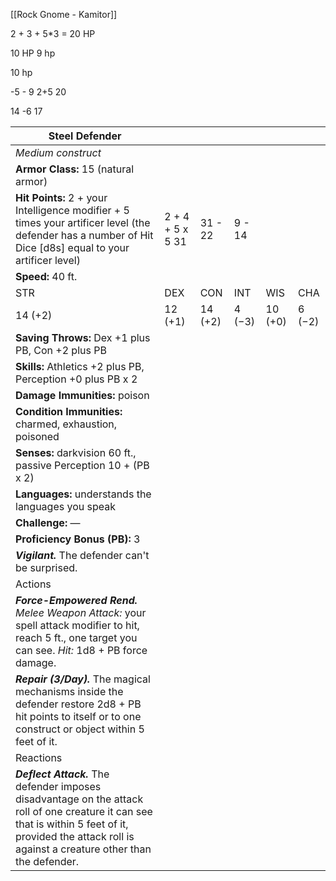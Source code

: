 [[Rock Gnome - Kamitor]]

2 + 3 + 5*3 = 20 HP

10 HP
9 hp

10 hp

-5  - 9 
2+5
20

14
-6 
17



| Steel Defender                                                                                                                                                                                             |                  |         |        |         |        |
| ---------------------------------------------------------------------------------------------------------------------------------------------------------------------------------------------------------- | ---------------- | ------- | ------ | ------- | ------ |
| _Medium construct_                                                                                                                                                                                         |                  |         |        |         |        |
| **Armor Class:** 15 (natural armor)                                                                                                                                                                        |                  |         |        |         |        |
| **Hit Points:** 2 + your Intelligence modifier + 5 times your artificer level (the defender has a number of Hit Dice [d8s] equal to your artificer level)                                                  | 2 + 4 + 5 x 5 31 | 31 - 22 | 9 - 14 |         |        |
| **Speed:** 40 ft.                                                                                                                                                                                          |                  |         |        |         |        |
| STR                                                                                                                                                                                                        | DEX              | CON     | INT    | WIS     | CHA    |
| 14 (+2)                                                                                                                                                                                                    | 12 (+1)          | 14 (+2) | 4 (−3) | 10 (+0) | 6 (−2) |
| **Saving Throws:** Dex +1 plus PB, Con +2 plus PB                                                                                                                                                          |                  |         |        |         |        |
| **Skills:** Athletics +2 plus PB, Perception +0 plus PB x 2                                                                                                                                                |                  |         |        |         |        |
| **Damage Immunities:** poison                                                                                                                                                                              |                  |         |        |         |        |
| **Condition Immunities:** charmed, exhaustion, poisoned                                                                                                                                                    |                  |         |        |         |        |
| **Senses:** darkvision 60 ft., passive Perception 10 + (PB x 2)                                                                                                                                            |                  |         |        |         |        |
| **Languages:** understands the languages you speak                                                                                                                                                         |                  |         |        |         |        |
| **Challenge:** —                                                                                                                                                                                           |                  |         |        |         |        |
| **Proficiency Bonus (PB):** 3                                                                                                                                                                              |                  |         |        |         |        |
| **_Vigilant._** The defender can't be surprised.                                                                                                                                                           |                  |         |        |         |        |
| Actions                                                                                                                                                                                                    |                  |         |        |         |        |
| **_Force-Empowered Rend._** _Melee Weapon Attack:_ your spell attack modifier to hit, reach 5 ft., one target you can see. _Hit:_ 1d8 + PB force damage.                                                   |                  |         |        |         |        |
| **_Repair (3/Day)._** The magical mechanisms inside the defender restore 2d8 + PB hit points to itself or to one construct or object within 5 feet of it.                                                  |                  |         |        |         |        |
| Reactions                                                                                                                                                                                                  |                  |         |        |         |        |
| **_Deflect Attack._** The defender imposes disadvantage on the attack roll of one creature it can see that is within 5 feet of it, provided the attack roll is against a creature other than the defender. |                  |         |        |         |        |